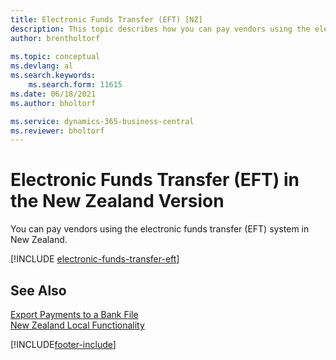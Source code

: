 ```yaml
---
title: Electronic Funds Transfer (EFT) [NZ]
description: This topic describes how you can pay vendors using the electronic funds transfer (EFT) system in New Zealand.
author: brentholtorf
    
ms.topic: conceptual
ms.devlang: al
ms.search.keywords:
    ms.search.form: 11615
ms.date: 06/18/2021
ms.author: bholtorf

ms.service: dynamics-365-business-central
ms.reviewer: bholtorf
---
```

# Electronic Funds Transfer (EFT) in the New Zealand Version

You can pay vendors using the electronic funds transfer (EFT) system in New Zealand.  

[!INCLUDE [electronic-funds-transfer-eft](../includes/AUNZ/electronic-funds-transfer-eft.md)]

## See Also

[Export Payments to a Bank File](../../finance-make-payments-with-bank-data-conversion-service-or-sepa-credit-transfer.md#exporting-payments-to-a-bank-file)  
[New Zealand Local Functionality](new-zealand-local-functionality.md)


[!INCLUDE[footer-include](../../includes/footer-banner.md)]